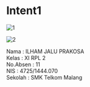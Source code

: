 # Intent1

![1](https://cloud.githubusercontent.com/assets/22134511/19410206/27f0c8b6-9310-11e6-8b0f-e10b194941bc.png)

![2](https://cloud.githubusercontent.com/assets/22134511/19410214/5211cd5c-9310-11e6-81a1-7b1f8af36c27.png)

Nama      : ILHAM JALU PRAKOSA <br>
Kelas     : XI RPL 2 <br>
No.Absen  : 11 <br>
NIS       : 4725/1444.070 <br>
Sekolah   : SMK Telkom Malang
